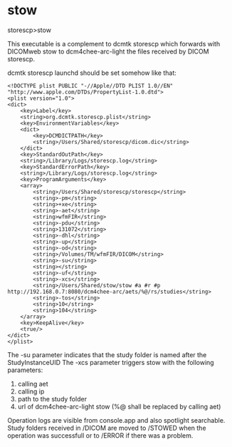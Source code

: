 # stow
storescp>stow

This executable is a complement to dcmtk storescp which forwards with DICOMweb stow to dcm4chee-arc-light the files received by DICOM storescp.

dcmtk storescp launchd should be set somehow like that:
```
<!DOCTYPE plist PUBLIC "-//Apple//DTD PLIST 1.0//EN" "http://www.apple.com/DTDs/PropertyList-1.0.dtd">
<plist version="1.0">
<dict>
	<key>Label</key>
	<string>org.dcmtk.storescp.plist</string>
	<key>EnvironmentVariables</key>
	<dict>
		<key>DCMDICTPATH</key>
		<string>/Users/Shared/storescp/dicom.dic</string>
	</dict>
	<key>StandardOutPath</key>
	<string>/Library/Logs/storescp.log</string>
	<key>StandardErrorPath</key>
	<string>/Library/Logs/storescp.log</string>
	<key>ProgramArguments</key>
	<array>
		<string>/Users/Shared/storescp/storescp</string>
		<string>-pm</string>
		<string>+xe</string>
		<string>-aet</string>
		<string>wfmFIR</string>
		<string>-pdu</string>
		<string>131072</string>
		<string>-dhl</string>
		<string>-up</string>
		<string>-od</string>
		<string>/Volumes/TM/wfmFIR/DICOM</string>
		<string>-su</string>
		<string></string>
		<string>-uf</string>
		<string>-xcs</string>
		<string>/Users/Shared/stow/stow #a #r #p http://192.168.0.7:8080/dcm4chee-arc/aets/%@/rs/studies</string>
		<string>-tos</string>
		<string>10</string>
		<string>104</string>
	</array>
	<key>KeepAlive</key>
	<true/>
</dict>
</plist>
```

The -su parameter indicates that the study folder is named after the StudyInstanceUID
The -xcs parameter triggers stow with the following parameters:

1. calling aet
2. calling ip
3. path to the study folder
4. url of dcm4chee-arc-light stow (%@ shall be replaced by calling aet)

Operation logs are visible from console.app and also spotlight searchable.
Study folders received in /DICOM are moved to /STOWED when the operation was successfull or to /ERROR if there was a problem.
